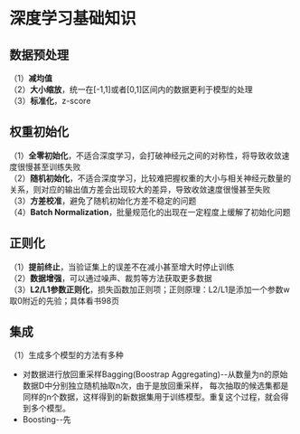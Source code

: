 # 深度学习基础知识

##  数据预处理

（1）**减均值**<br>
（2）**大小缩放**，统一在\[-1,1]或者\[0,1]区间内的数据更利于模型的处理<br>
（3）**标准化**，z-score

## 权重初始化

（1）**全零初始化**，不适合深度学习，会打破神经元之间的对称性，将导致收敛速度很慢甚至训练失败<br>
（2）**随机初始化**，不适合深度学习，比较难把握权重的大小与相关神经元数量的关系，则对应的输出值方差会出现较大的差异，导致收敛速度很慢甚至失败<br>
（3）**方差校准**，避免了随机初始化方差不稳定的问题<br>
（4）**Batch Normalization**，批量规范化的出现在一定程度上缓解了初始化问题

## 正则化

（1）**提前终止**，当验证集上的误差不在减小甚至增大时停止训练<br>
（2）**数据增强**，可以通过噪声、裁剪等方法获取更多数据<br>
（3）**L2/L1参数正则化**，损失函数加正则项；正则原理：L2/L1是添加一个参数w取0附近的先验；具体看书98页<br>

## 集成

（1）生成多个模型的方法有多种
  
  - 对数据进行放回重采样Bagging(Boostrap Aggregating)--从数量为n的原始数据D中分别独立随机抽取n次，由于是放回重采样，
  每次抽取的候选集都是同样的n个数据，这样得到的新数据集用于训练模型。重复这个过程，就会得到多个模型。<br>
  - Boosting--先